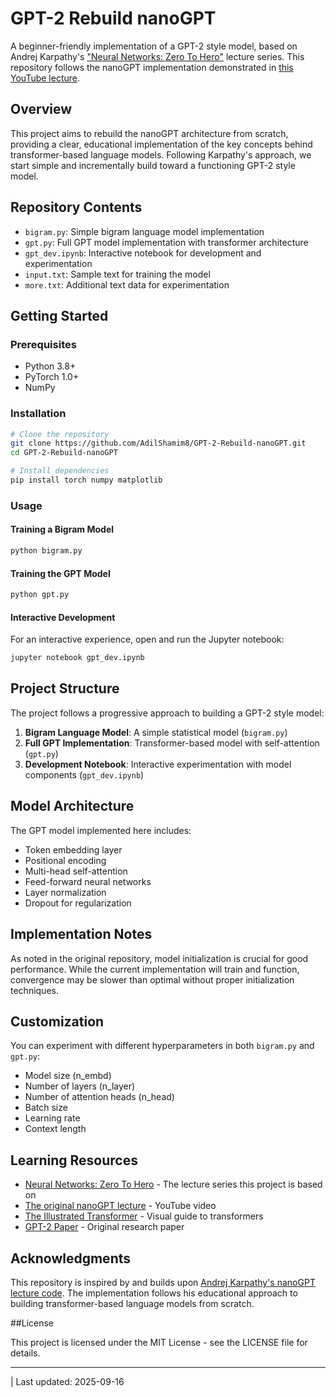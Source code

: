 # GPT-2 Rebuild nanoGPT

A beginner-friendly implementation of a GPT-2 style model, based on Andrej Karpathy's ["Neural Networks: Zero To Hero"](https://karpathy.ai/zero-to-hero.html) lecture series. This repository follows the nanoGPT implementation demonstrated in [this YouTube lecture](https://youtu.be/kCc8FmEb1nY?feature=shared).

## Overview

This project aims to rebuild the nanoGPT architecture from scratch, providing a clear, educational implementation of the key concepts behind transformer-based language models. Following Karpathy's approach, we start simple and incrementally build toward a functioning GPT-2 style model.

## Repository Contents

- `bigram.py`: Simple bigram language model implementation
- `gpt.py`: Full GPT model implementation with transformer architecture
- `gpt_dev.ipynb`: Interactive notebook for development and experimentation
- `input.txt`: Sample text for training the model
- `more.txt`: Additional text data for experimentation

## Getting Started

### Prerequisites

- Python 3.8+
- PyTorch 1.0+
- NumPy

### Installation

```bash
# Clone the repository
git clone https://github.com/AdilShamim8/GPT-2-Rebuild-nanoGPT.git
cd GPT-2-Rebuild-nanoGPT

# Install dependencies
pip install torch numpy matplotlib
```

### Usage

#### Training a Bigram Model

```bash
python bigram.py
```

#### Training the GPT Model

```bash
python gpt.py
```

#### Interactive Development

For an interactive experience, open and run the Jupyter notebook:

```bash
jupyter notebook gpt_dev.ipynb
```

## Project Structure

The project follows a progressive approach to building a GPT-2 style model:

1. **Bigram Language Model**: A simple statistical model (`bigram.py`)
2. **Full GPT Implementation**: Transformer-based model with self-attention (`gpt.py`)
3. **Development Notebook**: Interactive experimentation with model components (`gpt_dev.ipynb`)

## Model Architecture

The GPT model implemented here includes:

- Token embedding layer
- Positional encoding
- Multi-head self-attention
- Feed-forward neural networks
- Layer normalization
- Dropout for regularization

## Implementation Notes

As noted in the original repository, model initialization is crucial for good performance. While the current implementation will train and function, convergence may be slower than optimal without proper initialization techniques.

## Customization

You can experiment with different hyperparameters in both `bigram.py` and `gpt.py`:

- Model size (n_embd)
- Number of layers (n_layer)
- Number of attention heads (n_head)
- Batch size
- Learning rate
- Context length

## Learning Resources

- [Neural Networks: Zero To Hero](https://karpathy.ai/zero-to-hero.html) - The lecture series this project is based on
- [The original nanoGPT lecture](https://youtu.be/kCc8FmEb1nY?feature=shared) - YouTube video
- [The Illustrated Transformer](http://jalammar.github.io/illustrated-transformer/) - Visual guide to transformers
- [GPT-2 Paper](https://cdn.openai.com/better-language-models/language_models_are_unsupervised_multitask_learners.pdf) - Original research paper

## Acknowledgments

This repository is inspired by and builds upon [Andrej Karpathy's nanoGPT lecture code](https://github.com/karpathy/ng-video-lecture). The implementation follows his educational approach to building transformer-based language models from scratch.

##License

This project is licensed under the MIT License - see the LICENSE file for details.

---
| Last updated: 2025-09-16

